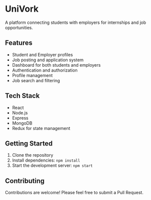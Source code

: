 # UniVork

A platform connecting students with employers for internships and job opportunities.

## Features

- Student and Employer profiles
- Job posting and application system
- Dashboard for both students and employers
- Authentication and authorization
- Profile management
- Job search and filtering

## Tech Stack

- React
- Node.js
- Express
- MongoDB
- Redux for state management

## Getting Started

1. Clone the repository
2. Install dependencies: `npm install`
3. Start the development server: `npm start`

## Contributing

Contributions are welcome! Please feel free to submit a Pull Request. 